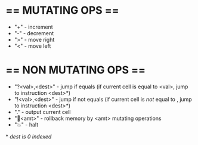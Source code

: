 # == MUTATING OPS ==
- "+" - increment
- "-" - decrement
- ">" - move right
- "<" - move left

# == NON MUTATING OPS ==
- "?\<val\>,\<dest\>" - jump if equals (if current cell is equal to \<val\>, jump to instruction \<dest\>*)
- "!\<val\>,\<dest\>" - jump if not equals (if current cell is _not_ equal to <val>, jump to instruction \<dest\>*)
- "." - output current cell
- "🦖\<amt\>" - rollback memory by \<amt\> mutating operations
- "💥" - halt

\* _dest is 0 indexed_

